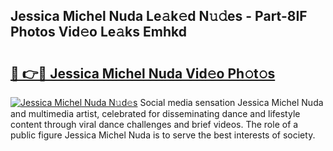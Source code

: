 ## Jessica Michel Nuda Le𝚊k𝚎d N𝚞𝚍es - Part-8IF Photos Vid𝚎o Le𝚊ks Emhkd

# <h2><a href="http://fbdtma.evod.top/?m=Jessica+Michel+Nuda">🔗 👉🔴 Jessica Michel Nuda Vid𝚎o Ph𝚘t𝚘s</a></h2>

[![Jessica Michel Nuda N𝚞d𝚎s](https://i.imgur.com/8V9OHl7.gif)](http://fbdtma.evod.top/?m=Jessica+Michel+Nuda)
Social media sensation Jessica Michel Nuda and multimedia artist, celebrated for disseminating dance and lifestyle content through viral dance challenges and brief videos. The role of a public figure Jessica Michel Nuda is to serve the best interests of society. 
